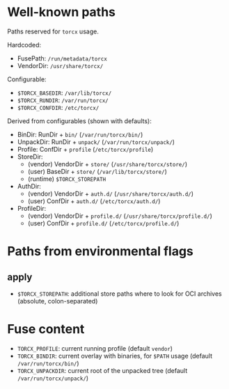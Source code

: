 # Well-known paths

Paths reserved for `torcx` usage.

Hardcoded:
* FusePath: `/run/metadata/torcx`
* VendorDir: `/usr/share/torcx/`

Configurable:
* `$TORCX_BASEDIR`: `/var/lib/torcx/`
* `$TORCX_RUNDIR`: `/var/run/torcx/`
* `$TORCX_CONFDIR`: `/etc/torcx/`

Derived from configurables (shown with defaults):
* BinDir: RunDir + `bin/` (`/var/run/torcx/bin/`)
* UnpackDir: RunDir + `unpack/` (`/var/run/torcx/unpack/`)
* Profile: ConfDir + `profile` (`/etc/torcx/profile`)
* StoreDir:
  * (vendor) VendorDir + `store/` (`/usr/share/torcx/store/`)
  * (user) BaseDir + `store/` (`/var/lib/torcx/store/`)
  * (runtime) `$TORCX_STOREPATH`
* AuthDir: 
  * (vendor) VendorDir + `auth.d/` (`/usr/share/torcx/auth.d/`)
  * (user) ConfDir + `auth.d/` (`/etc/torcx/auth.d/`)
* ProfileDir:
  * (vendor) VendorDir + `profile.d/` (`/usr/share/torcx/profile.d/`)
  * (user) ConfDir + `profile.d/` (`/etc/torcx/profile.d/`)

# Paths from environmental flags

## apply

* `$TORCX_STOREPATH`: additional store paths where to look for OCI archives (absolute, colon-separated)

# Fuse content

* `TORCX_PROFILE`: current running profile (default `vendor`)
* `TORCX_BINDIR`: current overlay with binaries, for `$PATH` usage (default `/var/run/torcx/bin/`)
* `TORCX_UNPACKDIR`: current root of the unpacked tree (default `/var/run/torcx/unpack/`)
